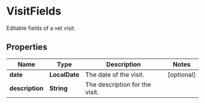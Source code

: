 

# VisitFields

Editable fields of a vet visit.

## Properties

| Name | Type | Description | Notes |
|------------ | ------------- | ------------- | -------------|
|**date** | **LocalDate** | The date of the visit. |  [optional] |
|**description** | **String** | The description for the visit. |  |



